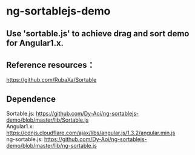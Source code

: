 # ng-sortablejs-demo
Use 'sortable.js' to achieve drag and sort demo for Angular1.x.
---

## Reference resources：
https://github.com/RubaXa/Sortable

## Dependence
Sortable.js: https://github.com/Dy-Aoi/ng-sortablejs-demo/blob/master/lib/Sortable.js
<br/>
Angular1.x: https://cdnjs.cloudflare.com/ajax/libs/angular.js/1.3.2/angular.min.js
<br/>
ng-sortable.js: https://github.com/Dy-Aoi/ng-sortablejs-demo/blob/master/lib/ng-sortable.js
<br/>
